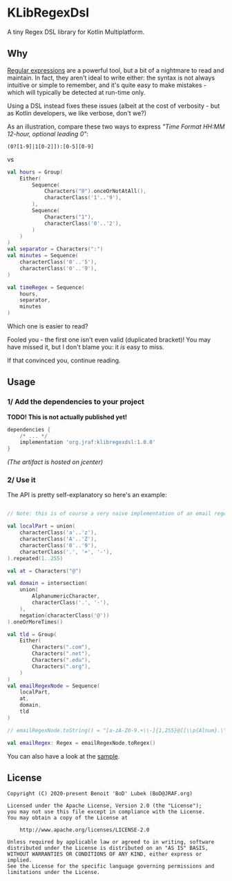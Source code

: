 # KLibRegexDsl

A tiny Regex DSL library for Kotlin Multiplatform.

## Why

[Regular expressions](https://en.wikipedia.org/wiki/Regular_expression) are a powerful tool, but a bit of a nightmare to read and maintain.  In fact, they aren't ideal to write either: the syntax is not always intuitive or simple to remember, and it's quite easy to make mistakes - which will typically be detected at run-time only.

Using a DSL instead fixes these issues (albeit at the cost of verbosity - but as Kotlin developers, we like verbose, don't we?)

As an illustration, compare these two ways to express _"Time Format HH:MM 12-hour, optional leading 0"_:

```regexp
(0?[1-9]|1[0-2]]):[0-5][0-9]
```
vs
```kotlin
val hours = Group(
    Either(
        Sequence(
            Characters("0").onceOrNotAtAll(),
            characterClass('1'..'9'),
        ),
        Sequence(
            Characters("1"),
            characterClass('0'..'2'),
        )
    )
)
val separator = Characters(":")
val minutes = Sequence(
    characterClass('0'..'5'),
    characterClass('0'..'9'),
)

val timeRegex = Sequence(
    hours,
    separator,
    minutes
)
```
Which one is easier to read?

Fooled you - the first one isn't even valid (duplicated bracket)! You may have missed it, but I don't blame you: it _is_ easy to miss.

If that convinced you, continue reading.

## Usage
### 1/ Add the dependencies to your project

**TODO!  This is not actually published yet!**

```groovy
dependencies {
    /* ... */
    implementation 'org.jraf:klibregexdsl:1.0.0'
}
```
_(The artifact is hosted on jcenter)_



### 2/ Use it

The API is pretty self-explanatory so here's an example:

```kotlin

// Note: this is of course a very naive implementation of an email regex

val localPart = union(
    characterClass('a'..'z'),
    characterClass('A'..'Z'),
    characterClass('0'..'9'),
    characterClass('.', '+', '-'),
).repeated(1..255)

val at = Characters("@")

val domain = intersection(
    union(
        AlphanumericCharacter,
        characterClass('.', '-'),
    ),
    negation(characterClass('@'))
).oneOrMoreTimes()

val tld = Group(
    Either(
        Characters(".com"),
        Characters(".net"),
        Characters(".edu"),
        Characters(".org"),
    )
)
val emailRegexNode = Sequence(
    localPart,
    at,
    domain,
    tld
)

// emailRegexNode.toString() = "[a-zA-Z0-9.+\\-]{1,255}@[[\\p{Alnum}.\\-]&&[^@]]+(\\Q.com\\E|\\Q.net\\E|\\Q.edu\\E|\\Q.org\\E)"

val emailRegex: Regex = emailRegexNode.toRegex()

```

You can also have a look at the [sample](sample/).


## License

```
Copyright (C) 2020-present Benoit 'BoD' Lubek (BoD@JRAF.org)

Licensed under the Apache License, Version 2.0 (the "License");
you may not use this file except in compliance with the License.
You may obtain a copy of the License at

    http://www.apache.org/licenses/LICENSE-2.0

Unless required by applicable law or agreed to in writing, software
distributed under the License is distributed on an "AS IS" BASIS,
WITHOUT WARRANTIES OR CONDITIONS OF ANY KIND, either express or implied.
See the License for the specific language governing permissions and
limitations under the License.
```
